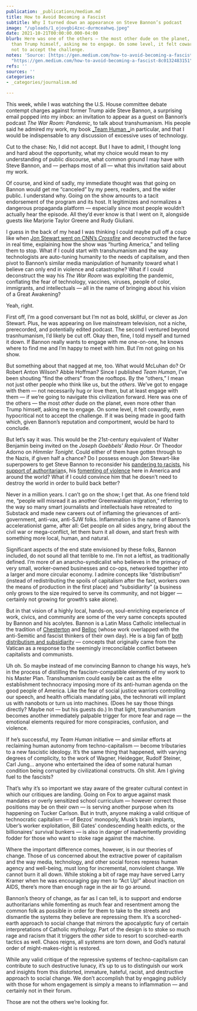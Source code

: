 ```yaml
---
publication: _publications/medium.md
title: How to Avoid Becoming a Fascist
subtitle: Why I turned down an appearance on Steve Bannon’s podcast
image: "/uploads/1_ojovgbi4zxc-durmceahwq.jpeg"
date: 2021-10-21T00:00:00.000-04:00
blurb: Here was one of the others — the most other dude on the planet, even more other
  than Trump himself, asking me to engage. On some level, it felt cowardly, even hypocritical
  not to accept the challenge.
notes: 'Source: [https://gen.medium.com/how-to-avoid-becoming-a-fascist-8c0132483151](https://gen.medium.com/how-to-avoid-becoming-a-fascist-8c0132483151
  "https://gen.medium.com/how-to-avoid-becoming-a-fascist-8c0132483151")'
refs: ''
sources: ''
categories:
- _categories/journalism.md

---
```

This week, while I was watching the U.S. House committee debate contempt charges against former Trump aide Steve Bannon, a surprising email popped into my inbox: an invitation to appear as a guest on Bannon’s podcast _The War Room: Pandemic_, to talk about transhumanism. His people said he admired my work, my book [_Team Human _](https://www.amazon.com/Team-Human-Douglas-Rushkoff/dp/0393541533/)in particular, and that I would be indispensable to any discussion of excessive uses of technology.

Cut to the chase: No, I did not accept. But I have to admit, I thought long and hard about the opportunity, what my choice would mean to my understanding of public discourse, what common ground I may have with Steve Bannon, and — perhaps most of all — what this invitation said about my work.

Of course, and kind of sadly, my immediate thought was that going on Bannon would get me “canceled” by my peers, readers, and the wider public. I understand why. Going on the show amounts to a tacit endorsement of the program and its host. It legitimizes and normalizes a dangerous propaganda platform — especially since most people wouldn’t actually hear the episode. All they’d ever know is that I went on it, alongside guests like Marjorie Taylor Greene and Rudy Giuliani.

I guess in the back of my head I was thinking I could maybe pull off a coup like when [Jon Stewart went on CNN’s _Crossfire_](https://www.youtube.com/watch?v=aFQFB5YpDZE) and deconstructed the farce in real time, explaining how the show was “hurting America,” and telling them to stop. What if I could start with transhumanism and the way technologists are auto-tuning humanity to the needs of capitalism, and then pivot to Bannon’s similar media manipulation of humanity toward what I believe can only end in violence and catastrophe? What if I could deconstruct the way his _The War Room_ was exploiting the pandemic, conflating the fear of technology, vaccines, viruses, people of color, immigrants, and intellectuals — all in the name of bringing about his vision of a Great Awakening?

Yeah, right.

First off, I’m a good conversant but I’m not as bold, skillful, or clever as Jon Stewart. Plus, he was appearing on live mainstream television, not a niche, prerecorded, and potentially edited podcast. The second I ventured beyond trasnhumanism, I’d likely be cut off. Okay then, fine, I told myself and turned it down. If Bannon really wants to engage with me one-on-one, he knows where to find me and I’m happy to meet with him. But I’m not going on his show.

But something about that nagged at me, too. What would McLuhan do? Or Robert Anton Wilson? Abbie Hoffman? Since I published _Team Human_, I’ve been shouting “find the others” from the rooftops. By the “others,” I mean not just other people who think like us, but the _others_. We’ve got to engage with them — not necessarily hug or love them, but at least engage with them — if we’re going to navigate this civilization forward. Here was one of the others — the most _other_ dude on the planet, even more other than Trump himself, asking me to engage. On some level, it felt cowardly, even hypocritical not to accept the challenge. If it was being made in good faith which, given Bannon’s reputation and comportment, would be hard to conclude.

But let’s say it was. This would be the 21st-century equivalent of Walter Benjamin being invited on the _Joseph Goebbels’ Radio Hour_. Or Theodor Adorno on _Himmler Tonight_. Could either of them have gotten through to the Nazis, if given half a chance? Do I possess enough Jon Stewart-like superpowers to get Steve Bannon to reconsider his [pandering to racists](https://nationalpost.com/news/world/donald-trumps-chief-strategist-happy-to-pander-to-racism-but-does-he-believe-it), his [support of authoritarian](https://www.reuters.com/article/us-brazil-election-bannon/steve-bannon-endorses-far-right-brazilian-presidential-candidate-idUSKCN1N01S1)s, his [fomenting of violence](https://www.forbes.com/sites/nicholasreimann/2020/11/05/steve-bannon-condemned-banned-from-twitter-after-suggesting-violence-as-a-warning-to-federal-bureaucrats/?sh=7d862f3161eb) here in America and around the world? What if I could convince him that he doesn’t need to destroy the world in order to build back better?

Never in a million years. I can’t go on the show; I get that. As one friend told me, “people will misread it as another Greenwaldian migration,” referring to the way so many smart journalists and intellectuals have retreated to Substack and made new careers out of inflaming the grievances of anti-government, anti-vax, anti-SJW folks. Inflammation is the name of Bannon’s accelerationist game, after all: Get people on all sides angry, bring about the civil war or mega-conflict, let them burn it all down, and start fresh with something more local, human, and natural.

Significant aspects of the end state envisioned by these folks, Bannon included, do not sound all that terrible to me. I’m not a leftist, as traditionally defined. I’m more of an anarcho-syndicalist who believes in the primacy of very small, worker-owned businesses and co-ops, networked together into a larger and more circular economy. I admire concepts like “distributism” (instead of redistributing the spoils of capitalism after the fact, workers own the means of production in the first place) and “subsidiarity” (a business only grows to the size required to serve its community, and not bigger — certainly not growing for growth’s sake alone).

But in that vision of a highly local, hands-on, soul-enriching experience of work, civics, and community are some of the very same concepts spouted by Bannon and his acolytes. Bannon is a Latin Mass Catholic intellectual in the tradition of [Chesterton](https://en.wikipedia.org/wiki/G._K._Chesterton) and [Belloc](https://en.wikipedia.org/wiki/Hilaire_Belloc) (whose work overlapped with the anti-Semitic and fascist thinkers of their own day). He is a big fan of [both distributism and subsidiarity](https://www.washingtonpost.com/news/acts-of-faith/wp/2017/09/11/charlie-rose-of-60-minutes-just-called-steve-bannon-a-good-catholic-is-that-true/) — concepts that originally came from the Vatican as a response to the seemingly irreconcilable conflict between capitalists and communists.

Uh oh. So maybe instead of me convincing Bannon to change his ways, he’s in the process of distilling the fascism-compatible elements of my work to his Master Plan. Transhumanism could easily be cast as the elite establishment technocracy imposing more of its anti-human agenda on the good people of America. Like the fear of social justice warriors controlling our speech, and health officials mandating jabs, the technorati will implant us with nanobots or turn us into machines. (Does he say those things directly? Maybe not — but his guests do.) In that light, transhumanism becomes another immediately palpable trigger for more fear and rage — the emotional elements required for more conspiracies, confusion, and violence.

If he’s successful, my _Team Human_ initiative — and similar efforts at reclaiming human autonomy from techno-capitalism — become tributaries to a new fascistic ideology. It’s the same thing that happened, with varying degrees of complicity, to the work of Wagner, Heidegger, Rudolf Steiner, Carl Jung… anyone who entertained the idea of some natural human condition being corrupted by civilizational constructs. Oh shit. Am I giving fuel to the fascists?

That’s why it’s so important we stay aware of the greater cultural context in which our critiques are landing. Going on Fox to argue against mask mandates or overly sensitized school curriculum — however correct those positions may be on their own — is serving another purpose when its happening on Tucker Carlson. But in truth, anyone making a valid critique of technocratic capitalism — of Bezos’ monopoly, Musk’s brain implants, Uber’s worker exploitation, Bill Gates’ condescending health edicts, or the billionaires’ survival bunkers — is also in danger of inadvertently providing fodder for those who want to stoke rage against the machine.

Where the important difference comes, however, is in our theories of change. Those of us concerned about the extractive power of capitalism and the way media, technology, and other social forces repress human agency and well-being, must long for incremental, nonviolent change. We cannot burn it all down. While stoking a bit of rage may have served Larry Kramer when he was encouraging gay men to “Act Up!” about inaction on AIDS, there’s more than enough rage in the air to go around.

Bannon’s theory of change, as far as I can tell, is to support and endorse authoritarians while fomenting as much fear and resentment among the common folk as possible in order for them to take to the streets and dismantle the systems they believe are repressing them. It’s a scorched-earth approach to social change that mirrors the apocalyptic fury of certain interpretations of Catholic mythology. Part of the design is to stoke so much rage and racism that it triggers the _other_ side to resort to scorched-earth tactics as well. Chaos reigns, all systems are torn down, and God’s natural order of might-makes-right is restored.

While any valid critique of the repressive systems of techno-capitalism can contribute to such destructive lunacy, it’s up to us to distinguish our work and insights from this distorted, immature, hateful, racist, and destructive approach to social change. We don’t accomplish that by engaging publicly with those for whom engagement is simply a means to inflammation — and certainly not in their forum.

Those are not the others we’re looking for.
